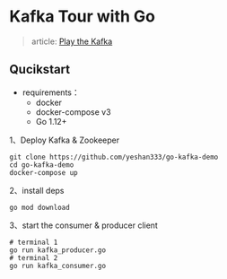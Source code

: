# Kafka Tour with Go

> article: [Play the Kafka](https://shansan.top/2020/12/13/%E8%80%8D%E4%B8%80%E4%B8%8BKafka/)

## Qucikstart

- requirements：
  - docker
  - docker-compose v3
  - Go 1.12+

1、Deploy Kafka & Zookeeper

```shell
git clone https://github.com/yeshan333/go-kafka-demo
cd go-kafka-demo
docker-compose up
```

2、install deps

```shell
go mod download
```

3、start the consumer & producer client

```shell
# terminal 1
go run kafka_producer.go
# terminal 2
go run kafka_consumer.go
```